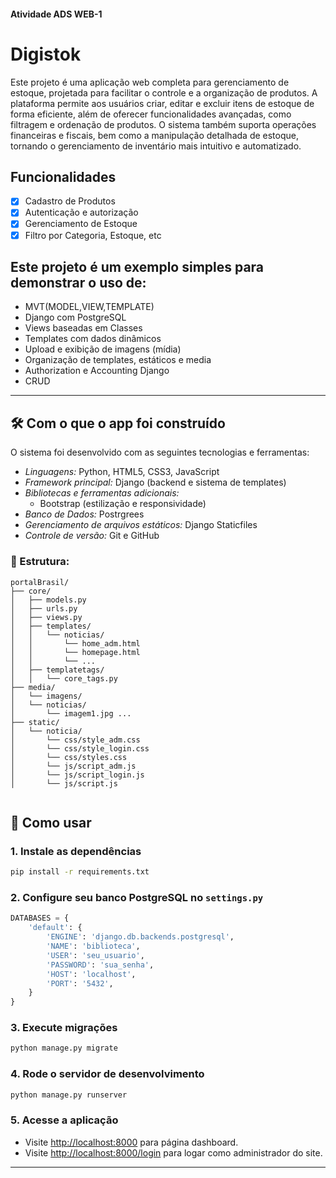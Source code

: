 #### Atividade ADS WEB-1
# Digistok

Este projeto é uma aplicação web completa para gerenciamento de estoque, projetada para facilitar o controle e a organização de produtos. A plataforma permite aos usuários criar, editar e excluir itens de estoque de forma eficiente, além de oferecer funcionalidades avançadas, como filtragem e ordenação de produtos. O sistema também suporta operações financeiras e fiscais, bem como a manipulação detalhada de estoque, tornando o gerenciamento de inventário mais intuitivo e automatizado.


 ## Funcionalidades
- [x] Cadastro de Produtos
- [x] Autenticação e autorização
- [x] Gerenciamento de Estoque
- [x] Filtro por Categoria, Estoque, etc

## Este projeto é um exemplo simples para demonstrar o uso de:

- MVT(MODEL,VIEW,TEMPLATE)
- Django com PostgreSQL
- Views baseadas em Classes
- Templates com dados dinâmicos
- Upload e exibição de imagens (mídia)
- Organização de templates, estáticos e media
- Authorization e Accounting Django
- CRUD

---
## 🛠 Com o que o app foi construído

O sistema foi desenvolvido com as seguintes tecnologias e ferramentas:

- *Linguagens:* Python, HTML5, CSS3, JavaScript
- *Framework principal:* Django (backend e sistema de templates)
- *Bibliotecas e ferramentas adicionais:*
  - Bootstrap (estilização e responsividade)
- *Banco de Dados:* Postrgrees
- *Gerenciamento de arquivos estáticos:* Django Staticfiles
- *Controle de versão:* Git e GitHub


### 📁 Estrutura:

```
portalBrasil/
├── core/
│   ├── models.py
│   ├── urls.py
│   ├── views.py
│   ├── templates/
│   │   └── noticias/
│   │       └── home_adm.html
│   │       └── homepage.html
│   │       └── ...
│   ├── templatetags/
│   │   └── core_tags.py
├── media/
│   └── imagens/
│   └── noticias/
│       └── imagem1.jpg ...
├── static/
│   └── noticia/
│       └── css/style_adm.css
│       └── css/style_login.css
│       └── css/styles.css
│       └── js/script_adm.js
│       └── js/script_login.js
│       └── js/script.js


```

## 🚀 Como usar

### 1. Instale as dependências

```bash
pip install -r requirements.txt
```

### 2. Configure seu banco PostgreSQL no `settings.py`

```python
DATABASES = {
    'default': {
        'ENGINE': 'django.db.backends.postgresql',
        'NAME': 'biblioteca',
        'USER': 'seu_usuario',
        'PASSWORD': 'sua_senha',
        'HOST': 'localhost',
        'PORT': '5432',
    }
}
```

### 3. Execute migrações

```bash
python manage.py migrate
```

### 4. Rode o servidor de desenvolvimento

```bash
python manage.py runserver
```

### 5. Acesse a aplicação

- Visite [http://localhost:8000](http://localhost:8000) para página dashboard.
- Visite [http://localhost:8000/login](http://localhost:8000/login) para logar como administrador do site.


---





